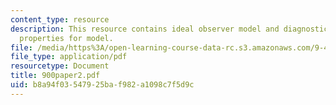 ```yaml
---
content_type: resource
description: This resource contains ideal observer model and diagnosticity of global
  properties for model.
file: /media/https%3A/open-learning-course-data-rc.s3.amazonaws.com/9-459-scene-understanding-symposium-spring-2006/b8a94f03547925baf982a1098c7f5d9c_900paper2.pdf
file_type: application/pdf
resourcetype: Document
title: 900paper2.pdf
uid: b8a94f03-5479-25ba-f982-a1098c7f5d9c
---
```

